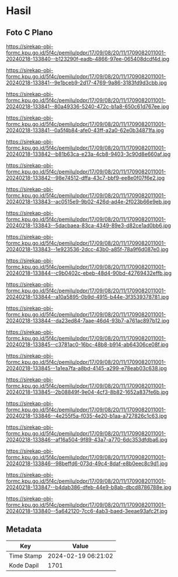 # Hasil

## Foto C Plano

https://sirekap-obj-formc.kpu.go.id/5f4c/pemilu/pdpr/17/09/08/20/11/1709082011001-20240218-133840--b123290f-eadb-4866-97ee-065408dcdf4d.jpg

https://sirekap-obj-formc.kpu.go.id/5f4c/pemilu/pdpr/17/09/08/20/11/1709082011001-20240218-133841--9e1bceb9-2d17-4769-9a86-3183fd9d3cbb.jpg

https://sirekap-obj-formc.kpu.go.id/5f4c/pemilu/pdpr/17/09/08/20/11/1709082011001-20240218-133841--80a49336-5240-472c-b1a8-650c61d767ee.jpg

https://sirekap-obj-formc.kpu.go.id/5f4c/pemilu/pdpr/17/09/08/20/11/1709082011001-20240218-133841--0a5f4b84-afe0-43ff-a2a0-62e0b34871fa.jpg

https://sirekap-obj-formc.kpu.go.id/5f4c/pemilu/pdpr/17/09/08/20/11/1709082011001-20240218-133842--b81b63ca-e23a-4cb8-9403-3c90d8e660af.jpg

https://sirekap-obj-formc.kpu.go.id/5f4c/pemilu/pdpr/17/09/08/20/11/1709082011001-20240218-133842--98e74512-dffa-43c7-bbf9-ee8e0f07f6e2.jpg

https://sirekap-obj-formc.kpu.go.id/5f4c/pemilu/pdpr/17/09/08/20/11/1709082011001-20240218-133843--ac0515e9-9b02-426d-ad4e-2f023b66e9eb.jpg

https://sirekap-obj-formc.kpu.go.id/5f4c/pemilu/pdpr/17/09/08/20/11/1709082011001-20240218-133843--5dacbaea-83ca-4349-89e3-d82ce1ad0bb6.jpg

https://sirekap-obj-formc.kpu.go.id/5f4c/pemilu/pdpr/17/09/08/20/11/1709082011001-20240218-133843--1e923536-2dcc-43b0-a85f-78a9f6d087e0.jpg

https://sirekap-obj-formc.kpu.go.id/5f4c/pemilu/pdpr/17/09/08/20/11/1709082011001-20240218-133844--c9b0402c-ebeb-48d4-90bd-42769432effb.jpg

https://sirekap-obj-formc.kpu.go.id/5f4c/pemilu/pdpr/17/09/08/20/11/1709082011001-20240218-133844--a10a5895-0b9d-4915-b44e-3f3539378781.jpg

https://sirekap-obj-formc.kpu.go.id/5f4c/pemilu/pdpr/17/09/08/20/11/1709082011001-20240218-133844--da23ed84-7aae-46d4-93b7-a761ac897b12.jpg

https://sirekap-obj-formc.kpu.go.id/5f4c/pemilu/pdpr/17/09/08/20/11/1709082011001-20240218-133845--c3781ac0-16bc-48b8-b914-ab64306ce08f.jpg

https://sirekap-obj-formc.kpu.go.id/5f4c/pemilu/pdpr/17/09/08/20/11/1709082011001-20240218-133845--1a1ea7fa-a8bd-4145-a299-e78eab03c638.jpg

https://sirekap-obj-formc.kpu.go.id/5f4c/pemilu/pdpr/17/09/08/20/11/1709082011001-20240218-133845--2b08849f-9e04-4cf3-8b82-1652a837fe6b.jpg

https://sirekap-obj-formc.kpu.go.id/5f4c/pemilu/pdpr/17/09/08/20/11/1709082011001-20240218-133846--4e255f5a-f035-4e20-b1aa-a727826c1c63.jpg

https://sirekap-obj-formc.kpu.go.id/5f4c/pemilu/pdpr/17/09/08/20/11/1709082011001-20240218-133846--af16a504-9f89-43a7-a770-6dc353dfdba6.jpg

https://sirekap-obj-formc.kpu.go.id/5f4c/pemilu/pdpr/17/09/08/20/11/1709082011001-20240218-133846--98beffd6-073d-49c4-8daf-e8b0eec8c9d1.jpg

https://sirekap-obj-formc.kpu.go.id/5f4c/pemilu/pdpr/17/09/08/20/11/1709082011001-20240218-133847--b4dab386-dfeb-44e9-b8ab-dbcd8786788e.jpg

https://sirekap-obj-formc.kpu.go.id/5f4c/pemilu/pdpr/17/09/08/20/11/1709082011001-20240218-133840--5a642120-7cc6-4ab3-baed-3eeae93afc2f.jpg


## Metadata

| Key        | Value               |
| ---------- | ------------------- |
| Time Stamp | 2024-02-19 06:21:02 |
| Kode Dapil | 1701                |



